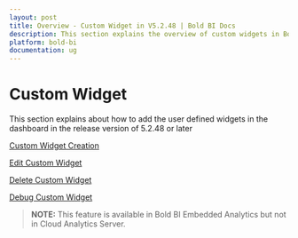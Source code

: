 ```yaml
---
layout: post
title: Overview - Custom Widget in V5.2.48 | Bold BI Docs
description: This section explains the overview of custom widgets in Bold BI v5.2.48 or later versions. Also, know about requirements for developing custom widget(s).
platform: bold-bi
documentation: ug
---
```


# Custom Widget

This section explains about how to add the user defined widgets in the dashboard in the release version of 5.2.48 or later

[Custom Widget Creation](/visualizing-data/visualization-widgets/custom-widget/v5.2.48-or-later//create-new-custom-widget/)

[Edit Custom Widget](/visualizing-data/visualization-widgets/custom-widget/v5.2.48-or-later/editing-existing-custom-widget/)

[Delete Custom Widget](/visualizing-data/visualization-widgets/custom-widget/v5.2.48-or-later/delete-custom-widget/)

[Debug Custom Widget](/visualizing-data/visualization-widgets/custom-widget/v5.2.48-or-later/debugging-custom-widget/)

> **NOTE:** This feature is available in Bold BI Embedded Analytics but not in Cloud Analytics Server.
